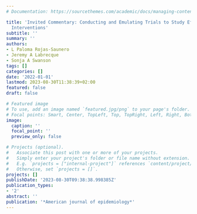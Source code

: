 ```yaml
---
# Documentation: https://sourcethemes.com/academic/docs/managing-content/

title: 'Invited Commentary: Conducting and Emulating Trials to Study Effects of Social
  Interventions'
subtitle: ''
summary: ''
authors:
- L Paloma Rojas-Saunero
- Jeremy A Labrecque
- Sonja A Swanson
tags: []
categories: []
date: '2022-01-01'
lastmod: 2023-08-30T11:38:39+02:00
featured: false
draft: false

# Featured image
# To use, add an image named `featured.jpg/png` to your page's folder.
# Focal points: Smart, Center, TopLeft, Top, TopRight, Left, Right, BottomLeft, Bottom, BottomRight.
image:
  caption: ''
  focal_point: ''
  preview_only: false

# Projects (optional).
#   Associate this post with one or more of your projects.
#   Simply enter your project's folder or file name without extension.
#   E.g. `projects = ["internal-project"]` references `content/project/deep-learning/index.md`.
#   Otherwise, set `projects = []`.
projects: []
publishDate: '2023-08-30T09:38:38.998385Z'
publication_types:
- '2'
abstract: ''
publication: '*American journal of epidemiology*'
---
```

